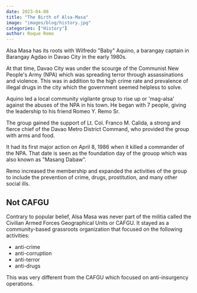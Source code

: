 ```yaml
---
date: 2023-04-08
title: "The Birth of Alsa-Masa"
image: "images/blog/history.jpg"
categories: ["History"]
author: Roque Remo
---
```



Alsa Masa has its roots with Wilfredo "Baby" Aquino, a barangay captain in Barangay Agdao in Davao City in the early 1980s. 

At that time, Davao City was under the scourge of the Communist New People's Army (NPA) which was spreading terror through assassinations and violence. This was in addition to the high crime rate and prevalence of illegal drugs in the city which the government seemed helpless to solve. 

Aquino led a local community vigilante group to rise up or 'mag-alsa' against the abuses of the NPA in his town. He began with 7 people, giving the leadership to his friend Romeo Y. Remo Sr. 

The group gained the support of Lt. Col. Franco M. Calida, a strong and fierce chief of the Davao Metro District Command, who provided the group with arms and food. 

It had its first major action on April 8, 1986 when it killed a commander of the NPA. That date is seen as the foundation day of the grouop which was also known as "Masang Dabaw".

Remo increased the membership and expanded the activities of the group to include the prevention of crime, drugs, prostitution, and many other social ills.     


## Not CAFGU

Contrary to popular belief, Alsa Masa was never part of the militia called the Civilian Armed Forces Geographical Units or CAFGU. It stayed as a community-based grassroots organization that focused on the following activities: 

- anti-crime
- anti-corruption
- anti-terror
- anti-drugs

This was very different from the CAFGU which focused on anti-insurgency operations. 
